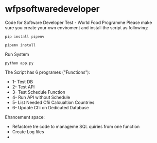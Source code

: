 # wfpsoftwaredeveloper
Code for Software Developer Test - World Food Programme
Please make sure you create your own enviroment and install the script as following:
```
pip install pipenv
```
```
pipenv install
```
Run System
```
python app.py
```
The Script has 6 programes ("Functions"):
* 1- Test DB
* 2- Test API
* 3- Test Schedule Function
* 4- Run API without Schedule
* 5- List Needed Cfii Calcualtion Countries
* 6- Update Cfii on Dedicated Database
           
Ehancement space:

- Refactore tre code to manageme SQL quiries from one function
- Create Log files
- 
